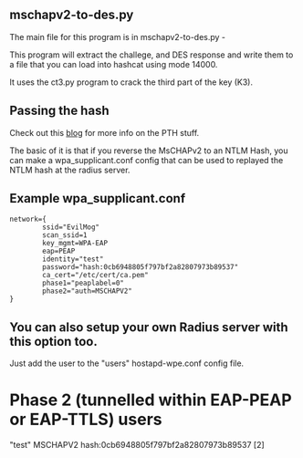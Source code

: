 
## mschapv2-to-des.py
The main file for this program is in mschapv2-to-des.py - 

This program will extract the challege, and DES response and write them to a file that you can load into hashcat using mode 14000.

It uses the ct3.py program to crack the third part of the key (K3). 

## Passing the hash
Check out this [blog](https://sensepost.com/blog/2020/pass-the-hash-wifi/) for more info on the PTH stuff.

The basic of it is that if you reverse the MsCHAPv2 to an NTLM Hash, you 
can make a wpa_supplicant.conf config that can be used to replayed the NTLM hash 
at the radius server.

## Example wpa_supplicant.conf
```
network={
        ssid="EvilMog"
        scan_ssid=1
        key_mgmt=WPA-EAP
        eap=PEAP
        identity="test"
        password="hash:0cb6948805f797bf2a82807973b89537"
        ca_cert="/etc/cert/ca.pem"
        phase1="peaplabel=0"
        phase2="auth=MSCHAPV2"
}
```

## You can also setup your own Radius server with this option too.

Just add the user to the "users" hostapd-wpe.conf config file. 

# Phase 2 (tunnelled within EAP-PEAP or EAP-TTLS) users
"test" MSCHAPV2 hash:0cb6948805f797bf2a82807973b89537 [2]
